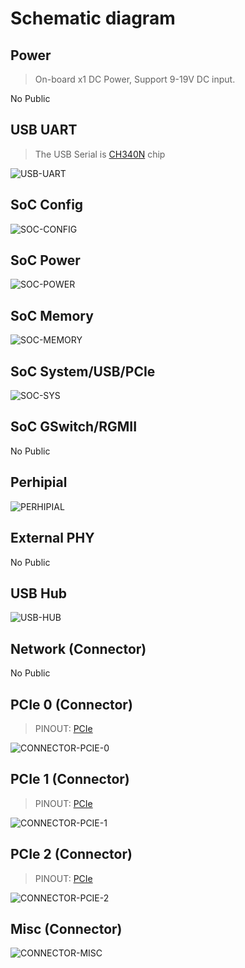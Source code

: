# Schematic diagram

## Power

> On-board x1 DC Power, Support 9-19V DC input.

No Public

## USB UART

> The USB Serial is [CH340N] chip

![USB-UART](USB-UART.jpg)

## SoC Config

![SOC-CONFIG](SOC-CONFIG.jpg)

## SoC Power

![SOC-POWER](SOC-POWER.jpg)

## SoC Memory

![SOC-MEMORY](SOC-MEMORY.jpg)

## SoC System/USB/PCIe

![SOC-SYS](SOC-SYS.jpg)

## SoC GSwitch/RGMII

No Public

## Perhipial

![PERHIPIAL](PERHIPIAL.jpg)

## External PHY

No Public

## USB Hub

![USB-HUB](USB-HUB.jpg)

## Network (Connector)

No Public

## PCIe 0 (Connector)

> PINOUT: [PCIe]

![CONNECTOR-PCIE-0](CONNECTOR-PCIE-0.jpg)

## PCIe 1 (Connector)

> PINOUT: [PCIe]

![CONNECTOR-PCIE-1](CONNECTOR-PCIE-1.jpg)

## PCIe 2 (Connector)

> PINOUT: [PCIe]

![CONNECTOR-PCIE-2](CONNECTOR-PCIE-2.jpg)

## Misc (Connector)

![CONNECTOR-MISC](CONNECTOR-MISC.jpg)

[CH340N]: https://www.wch-ic.com/products/CH340.html
[PCIe]: ../pinout/README.md#pcie
